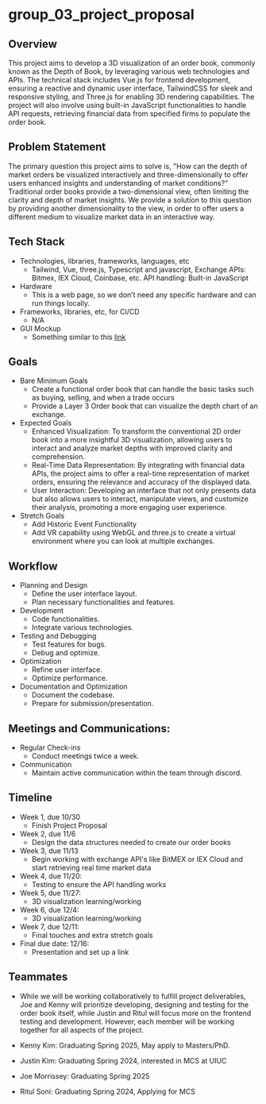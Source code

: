 # group_03_project_proposal 

## Overview

This project aims to develop a 3D visualization of an order book, commonly known as the Depth of Book, by leveraging various web technologies and APIs. The technical stack includes Vue.js for frontend development, ensuring a reactive and dynamic user interface, TailwindCSS for sleek and responsive styling, and Three.js for enabling 3D rendering capabilities. The project will also involve using built-in JavaScript functionalities to handle API requests, retrieving financial data from specified firms to populate the order book.

## Problem Statement

The primary question this project aims to solve is, "How can the depth of market orders be visualized interactively and three-dimensionally to offer users enhanced insights and understanding of market conditions?" Traditional order books provide a two-dimensional view, often limiting the clarity and depth of market insights. We provide a solution to this question by providing another dimensionality to the view, in order to offer users a different medium to visualize market data in an interactive way. 

## Tech Stack

* Technologies, libraries, frameworks, languages, etc
    + Tailwind, Vue, three.js, Typescript and javascript, Exchange APIs: Bitmex, IEX Cloud, Coinbase, etc. API handling: Built-in JavaScript 
* Hardware 
    + This is a web page, so we don’t need any specific hardware and can run things locally. 
* Frameworks, libraries, etc, for CI/CD
    + N/A
* GUI Mockup
    + Something similar to this [link](https://www.3dorderbook.com/)

## Goals
* Bare Minimum Goals
    + Create a functional order book that can handle the basic tasks such as buying, selling, and when a trade occurs 
    + Provide a Layer 3 Order book that can visualize the depth chart of an exchange. 
* Expected Goals
    + Enhanced Visualization: To transform the conventional 2D order book into a more insightful 3D visualization, allowing users to interact and analyze market depths with improved clarity and comprehension.
    + Real-Time Data Representation: By integrating with financial data APIs, the project aims to offer a real-time representation of market orders, ensuring the relevance and accuracy of the displayed data.
    + User Interaction: Developing an interface that not only presents data but also allows users to interact, manipulate views, and customize their analysis, promoting a more engaging user experience.
* Stretch Goals
    + Add Historic Event Functionality
    + Add VR capability using WebGL and three.js to create a virtual environment where you can look at multiple exchanges.

## Workflow
* Planning and Design
    + Define the user interface layout.
    + Plan necessary functionalities and features.
* Development
    + Code functionalities.
    + Integrate various technologies.
* Testing and Debugging
    + Test features for bugs.
    + Debug and optimize.
* Optimization
    + Refine user interface.
    + Optimize performance.
* Documentation  and Optimization
    + Document the codebase.
    + Prepare for submission/presentation.

## Meetings and Communications: 
* Regular Check-ins
    + Conduct meetings twice a week.
* Communication
    + Maintain active communication within the team through discord. 

## Timeline 
* Week 1, due 10/30
    + Finish Project Proposal
* Week 2, due 11/6
    + Design the data structures needed to create our order books
* Week 3, due 11/13
    + Begin working with exchange API's like BitMEX or IEX Cloud and start retrieving real time market data
* Week 4, due 11/20: 
    + Testing to ensure the API handling works
* Week 5, due 11/27: 
    + 3D visualization learning/working
* Week 6, due 12/4: 
    + 3D visualization learning/working
* Week 7, due 12/11: 
    + Final touches and extra stretch goals
* Final due date: 12/16: 
    + Presentation and set up a link 

## Teammates
* While we will be working collaboratively to fulfill project deliverables, Joe and Kenny will prioritize developing, designing and testing for the order book itself, while Justin and Ritul will focus more on the frontend testing and development. However, each member will be working together for all aspects of the project.

* Kenny Kim: Graduating Spring 2025, May apply to Masters/PhD.
* Justin Kim: Graduating Spring 2024, interested in MCS at UIUC
* Joe Morrissey: Graduating Spring 2025
* Ritul Soni: Graduating Spring 2024, Applying for MCS 
 


